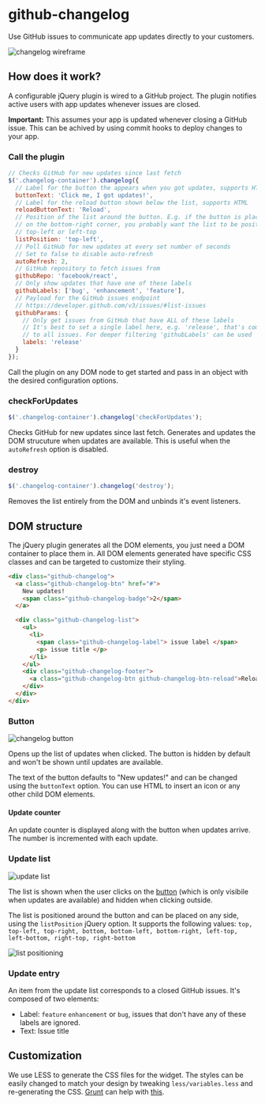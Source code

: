 github-changelog
====

Use GitHub issues to communicate app updates directly to your customers.

![changelog wireframe](https://dl.dropboxusercontent.com/u/42934143/images/changelog2.png)

## How does it work?

A configurable jQuery plugin is wired to a GitHub project. The plugin notifies active users with app updates whenever issues are closed.

**Important:** This assumes your app is updated whenever closing a GitHub issue. This can be achived by using commit hooks to deploy changes to your app.

### Call the plugin

```js
// Checks GitHub for new updates since last fetch
$('.changelog-container').changelog({
  // Label for the button the appears when you got updates, supports HTML
  buttonText: 'Click me, I got updates!',
  // Label for the reload button shown below the list, supports HTML
  reloadButtonText: 'Reload',
  // Position of the list around the button. E.g. if the button is placed 
  // on the bottom-right corner, you probably want the list to be positioned 
  // top-left or left-top
  listPosition: 'top-left',
  // Poll GitHub for new updates at every set number of seconds
  // Set to false to disable auto-refresh
  autoRefresh: 2,
  // GitHub repository to fetch issues from
  githubRepo: 'facebook/react',
  // Only show updates that have one of these labels
  githubLabels: ['bug', 'enhancement', 'feature'],
  // Payload for the GitHub issues endpoint 
  // https://developer.github.com/v3/issues/#list-issues
  githubParams: {
    // Only get issues from GitHub that have ALL of these labels
    // It's best to set a single label here, e.g. 'release', that's common
    // to all issues. For deeper filtering 'githubLabels' can be used
    labels: 'release'
  }
});
```
Call the plugin on any DOM node to get started and pass in an object with the desired configuration options.

### checkForUpdates

```js
$('.changelog-container').changelog('checkForUpdates');
```

Checks GitHub for new updates since last fetch. Generates and updates the DOM strucuture when updates are available.  This is useful when the `autoRefresh` option is disabled.

### destroy

```js
$('.changelog-container').changelog('destroy');
```
Removes the list entirely from the DOM and unbinds it's event listeners.


## DOM structure

The jQuery plugin generates all the DOM elements, you just need a DOM container to place them in. All DOM elements generated have specific CSS classes and can be targeted to customize their styling.


```html
<div class="github-changelog">
  <a class="github-changelog-btn" href="#">
    New updates!
    <span class="github-changelog-badge">2</span>
  </a>

  <div class="github-changelog-list">
    <ul>
      <li>
        <span class="github-changelog-label"> issue label </span>
        <p> issue title </p>
      </li>
    </ul>
    <div class="github-changelog-footer">
      <a class="github-changelog-btn github-changelog-btn-reload">Reload</a>
    </div>
  </div>
</div>
```

### Button

![changelog button](https://dl.dropboxusercontent.com/u/42934143/images/changelog-btn.png)

Opens up the list of updates when clicked. The button is hidden by default and won't be shown until updates are available.

The text of the button defaults to "New updates!" and can be changed using the `buttonText` option. You can use HTML to insert an icon or any other child DOM elements.

#### Update counter

An update counter is displayed along with the button when updates arrive. The number is incremented with each update.

### Update list

![update list](https://dl.dropboxusercontent.com/u/42934143/images/changelog-list.png)

The list is shown when the user clicks on the [button](#button) (which is only visibile when updates are available) and hidden when clicking outside.

The list is positioned around the button and can be placed on any side, using the `listPosition` jQuery option. It supports the following values: `top, top-left, top-right, bottom, bottom-left, bottom-right, left-top, left-bottom, right-top, right-bottom`

![list positioning](https://dl.dropboxusercontent.com/u/42934143/images/list-positioning.png)

### Update entry

An item from the update list corresponds to a closed GitHub issues. It's composed of two elements:

- Label: `feature` `enhancement` or `bug`, issues that don't have any of these labels are ignored.
- Text: Issue title


## Customization
We use LESS to generate the CSS files for the widget. The styles can be easily changed to match your design by tweaking `less/variables.less` and re-generating the CSS. [Grunt](http://gruntjs.com/) can help with [this](https://github.com/gruntjs/grunt-contrib-less).
